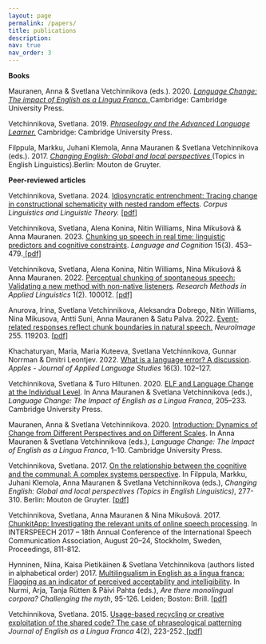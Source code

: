 ```yaml
---
layout: page
permalink: /papers/
title: publications
description:
nav: true
nav_order: 3
---
```

<b>Books</b>

Mauranen, Anna & Svetlana Vetchinnikova (eds.). 2020. <a href="https://doi.org/10.1017/9781108675000"> <i>Language Change: The impact of English as a Lingua Franca.</i> </a> Cambridge: Cambridge University Press.<br>

Vetchinnikova, Svetlana. 2019. <a href="https://doi.org/10.1017/9781108758703"> <i>Phraseology and the Advanced Language Learner.</i></a> Cambridge: Cambridge University Press. <br>

Filppula, Markku, Juhani Klemola, Anna Mauranen & Svetlana Vetchinnikova (eds.). 2017. <a href="https://doi.org/10.1515/9783110429657"> <i>Changing English: Global and local perspectives</i> </a> (Topics in English Linguistics).Berlin: Mouton de Gruyter. <br>

<b>Peer-reviewed articles</b>

Vetchinnikova, Svetlana. 2024. <a href = "https://doi.org/10.1515/cllt-2023-0092"> Idiosyncratic entrenchment: Tracing change in constructional schematicity with nested random effects</a>. <i>Corpus Linguistics and Linguistic Theory.</i> <a href="https://tuhat.helsinki.fi/ws/portalfiles/portal/319769126/Vetchinnikova_2024_CLLT_AM.pdf"> [pdf] </a> <br> 

Vetchinnikova, Svetlana, Alena Konina, Nitin Williams, Nina Mikušová & Anna Mauranen. 2023. <a href="https://doi.org/10.1017/langcog.2023.8">Chunking up speech in real time: linguistic predictors and cognitive constraints</a>. <i>Language and Cognition </i> 15(3). 453–479.<a href="https://helda.helsinki.fi/server/api/core/bitstreams/aaf482b5-1c27-466a-9700-180cd582ffdb/content"> [pdf] </a> <br> 

Vetchinnikova, Svetlana, Alena Konina, Nitin Williams, Nina Mikušová & Anna Mauranen. 2022. <a href="https://doi.org/10.1016/j.rmal.2022.100012" >Perceptual chunking of spontaneous speech: Validating a new method with non-native listeners</a>. <i>Research Methods in Applied Linguistics</i> 1(2). 100012. <a href="https://helda.helsinki.fi/server/api/core/bitstreams/9f88097d-db38-4895-a57c-5b40e3eadf80/content"> [pdf] </a> <br>

Anurova, Irina, Svetlana Vetchinnikova, Aleksandra Dobrego, Nitin Williams, Nina Mikusova, Antti Suni, Anna Mauranen & Satu Palva. 2022. <a href="https://doi.org/10.1016/j.neuroimage.2022.119203"> Event-related responses reflect chunk boundaries in natural speech.</a> <i> NeuroImage</i> 255. 119203. <a href="https://helda.helsinki.fi/server/api/core/bitstreams/a8cb2ab9-2670-4ac6-9236-a87ada28d005/content"> [pdf] </a> <br>

Khachaturyan, Maria, Maria Kuteeva, Svetlana Vetchinnikova, Gunnar Norrman & Dmitri Leontjev. 2022. <a href="https://doi.org/10.47862/apples.114746"> What is a language error? A discussion</a>. <i>Apples - Journal of Applied Language Studies</i> 16(3). 102–127.<br>

Vetchinnikova, Svetlana & Turo Hiltunen. 2020. <a href="https://doi.org/10.1017/9781108675000.012" > ELF and Language Change at the Individual Level</a>. In Anna Mauranen & Svetlana Vetchinnikova (eds.), <i>Language Change: The Impact of English as a Lingua Franca</i>, 205–233. Cambridge University Press.<br>

Mauranen, Anna & Svetlana Vetchinnikova. 2020. <a href="https://doi.org/10.1017/9781108675000.002" > Introduction: Dynamics of Change from Different Perspectives and on Different Scales</a>. In Anna Mauranen & Svetlana Vetchinnikova (eds.), <i>Language Change: The Impact of English as a Lingua Franca</i>, 1–10. Cambridge University Press.<br>

Vetchinnikova, Svetlana. 2017. <a href=" https://doi.org/10.1515/9783110429657-015"> On the relationship between the cognitive and the communal: A complex systems perspective</a>. In Filppula, Markku, Juhani Klemola, Anna Mauranen & Svetlana Vetchinnikova (eds.), <i> Changing English: Global and local perspectives (Topics in English Linguistics)</i>, 277-310. Berlin: Mouton de Gruyter. <a href="https://helda.helsinki.fi/server/api/core/bitstreams/96a0120d-8f16-4815-a94b-38cae6197c00/content"> [pdf] </a> <br>

Vetchinnikova, Svetlana, Anna Mauranen & Nina Mikušová. 2017. <a href="https://doi.org/10.21437/Interspeech.2017"> ChunkitApp: Investigating the relevant units of online speech processing</a>. In INTERSPEECH 2017 – 18th Annual Conference of the International Speech Communication Association, August 20–24, Stockholm, Sweden, Proceedings, 811-812.<br>

Hynninen, Niina, Kaisa Pietikäinen & Svetlana Vetchinnikova (authors listed in alphabetical order) 2017. <a href=" https://doi.org/10.1163/9789004276697_007" > Multilingualism in English as a lingua franca: Flagging as an indicator of perceived acceptability and intelligibility</a>. In Nurmi, Arja, Tanja Rütten & Päivi Pahta (eds.), <i>Are there monolingual corpora? Challenging the myth</i>, 95-126. Leiden; Boston: Brill. <a href="https://helda.helsinki.fi/server/api/core/bitstreams/a0c9aa17-e75d-4257-80c3-1c69a5234eae/content" > [pdf] </a> <br>

Vetchinnikova, Svetlana. 2015. <a href="https://doi.org/10.1515/jelf-2015-0019" > Usage-based recycling or creative exploitation of the shared code? The case of phraseological patterning</a> <i>Journal of English as a Lingua Franca</i> 4(2), 223-252.<a href="https://helda.helsinki.fi/server/api/core/bitstreams/10c6a572-dfa7-4d43-a7f8-19063cae4e03/content" > [pdf] </a> <br>

